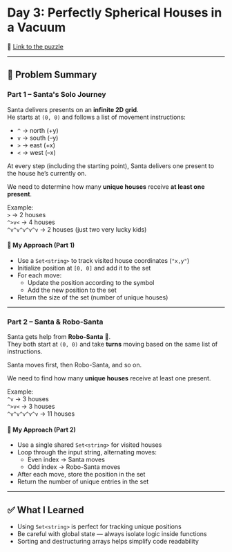 # Day 3: Perfectly Spherical Houses in a Vacuum

📌 [Link to the puzzle](https://adventofcode.com/2015/day/3)

---

## 🧩 Problem Summary

### Part 1 – Santa's Solo Journey

Santa delivers presents on an **infinite 2D grid**.  
He starts at `(0, 0)` and follows a list of movement instructions:

- `^` → north (+y)
- `v` → south (–y)
- `>` → east (+x)
- `<` → west (–x)

At every step (including the starting point), Santa delivers one present to the house he’s currently on.

We need to determine how many **unique houses** receive **at least one present**.

Example:  
`>` → 2 houses  
`^>v<` → 4 houses  
`^v^v^v^v^v` → 2 houses (just two very lucky kids)

#### 🧠 My Approach (Part 1)

- Use a `Set<string>` to track visited house coordinates (`"x,y"`)
- Initialize position at `[0, 0]` and add it to the set
- For each move:
  - Update the position according to the symbol
  - Add the new position to the set
- Return the size of the set (number of unique houses)

---

### Part 2 – Santa & Robo-Santa

Santa gets help from **Robo-Santa** 🤖.  
They both start at `(0, 0)` and take **turns** moving based on the same list of instructions.

Santa moves first, then Robo-Santa, and so on.

We need to find how many **unique houses** receive at least one present.

Example:  
`^v` → 3 houses  
`^>v<` → 3 houses  
`^v^v^v^v^v` → 11 houses

#### 🧠 My Approach (Part 2)

- Use a single shared `Set<string>` for visited houses
- Loop through the input string, alternating moves:
  - Even index → Santa moves
  - Odd index → Robo-Santa moves
- After each move, store the position in the set
- Return the number of unique entries in the set

---

## ✅ What I Learned

- Using `Set<string>` is perfect for tracking unique positions
- Be careful with global state — always isolate logic inside functions
- Sorting and destructuring arrays helps simplify code readability
